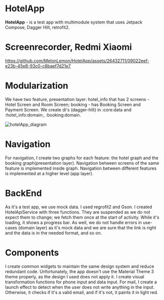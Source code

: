 # HotelApp

**HotelApp** - is a test app with multimodule system that uses Jetpack Compose, Dagger Hilt, retrofit2. 

# Screenrecorder, Redmi Xiaomi

https://github.com/MelonLemon/HotelApp/assets/26432711/09022eef-e23b-45e8-93c0-c8baef7d21e7


# Modularization
We have two feature, presentation layer: hotel_info that has 2 screens - Hotel Screen and Room Screen; booking - has Booking Screen and Payment Screen.
We create di's (dagger-hilt)  in :core:data and :hotel_info:domain:, :booking:domain. 

![hotelApp_diagram](https://github.com/MelonLemon/HotelApp/assets/26432711/3eb2de10-942e-42ac-87de-058234b126e5)

# Navigation
For navigation, I create two graphs for each feature: the hotel graph and the booking graph(presentation layer). Navigation between screens of the same feature is implemented inside graph. 
Navigation between different features is implemented at a higher level (app layer).

# BackEnd
As it's a test app, we use mock data. I used regrofit2 and Gson. I created HotelApiService with three functions.
They are suspended as we do not expect them to change; we fetch them once at the start of activity. While it's loading, it shows a progress bar.
As well, we do not handle errors in use-cases (domain layer) as it's mock data and we are sure that the link is right and the data is in the needed format, and so on.

# Components 
I create common widgets to maintain the same design system and reduce redundant code.
Unfortunately, the app doesn't use the Material Theme 3 theme properly, as the design I used does not apply it.
I create visual transformation functions for phone input and data input.
For mail, I create a launch effect to detect when the user does not write anything in the input. Otherwise, it checks if it's a valid email, and if it's not, it paints it in light red.












